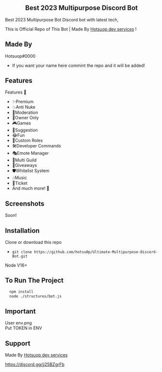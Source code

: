 
<div align="center">

## Best 2023 Multipurpose Discord  Bot 

</div>
Best 2023 Multipurpose Bot Discord bot with latest tech,

This is Official Repo of This Bot | Made By [Hotsuop dev services](https://discord.gg/jj25BZgrFb) ! 


## Made By

Hotsuop#0000
   * If you want your name here commint the repo and it will be added!


## Features 
Features 🎉
- ✨Premium
- 💥Anti Nuke
- 🔨Moderation
- 👑Owner Only
- 🎮Games
- 💬Suggestion
- 😂Fun
- 🧙Custom Roles
- 🛠️Developer Commands
- 🎭Emote Manager
- 🌌Multi Guild
- 🎁Giveaways
- 🛡️Whitelist System
- 🎶Music
- 🎫Ticket
- And much more! 🎉
  


## Screenshots

Soon!


## Installation

Clone or download this repo
   * `git clone https://github.com/hotsu0p/Ultimate-Multipurpose-Discord-Bot.git` <br>

Node V16+

## To Run The Project


```bash
  npm install
  node ./structures/bot.js
```


## Important
User env.png <br>
Put TOKEN in ENV

## Support 
Made By [Hotsuop dev services](https://discord.gg/jj25BZgrFb)

https://discord.gg/jj25BZgrFb

